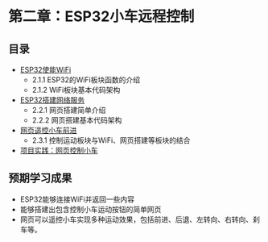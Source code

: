 # 第二章：ESP32小车远程控制

## 目录
- [ESP32使能WiFi](2_1_wifi_control.md)
  * 2.1.1 ESP32的WiFi板块函数的介绍
  * 2.1.2 WiFi板块基本代码架构
- [ESP32搭建网络服务](2_2_establish_server.md)
  * 2.2.1 网页搭建简单介绍
  * 2.2.2 网页搭建基本代码架构
- [网页遥控小车前进](2_3_web_control_car_advance.md)
  * 2.3.1 控制运动板块与WiFi、网页搭建等板块的结合
- [项目实践：网页控制小车](2_4_web_control_car.md)

## 预期学习成果
- ESP32能够连接WiFi并返回一些内容
- 能够搭建出包含控制小车运动按钮的简单网页
- 网页可以遥控小车实现多种运动效果，包括前进、后退、左转向、右转向、刹车等。